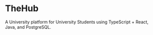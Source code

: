 # TheHub
A University platform for University Students using TypeScript + React, Java, and PostgreSQL.
